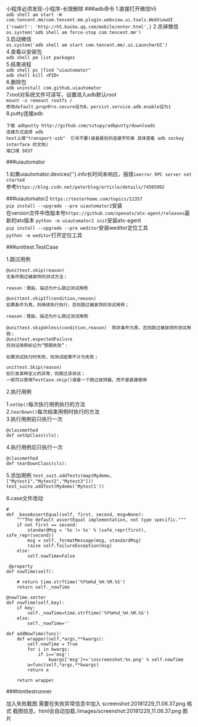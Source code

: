 小程序必须发现-小程序-长按删除
###adb命令
1.直接打开微信h5  
 `adb shell am start -W  com.tencent.mm/com.tencent.mm.plugin.webview.ui.tools.WebViewUI {'rawUrl': 'http://h5.baike.qq.com/mobile/enter.html',}`
2.杀掉微信    
`os.system('adb shell am force-stop com.tencent.mm')`</br>
3.启动微信   
`os.system('adb shell am start com.tencent.mm/.ui.LauncherUI')`</br>
4.查看以安装包</br>
`adb shell pm list packages`</br>
5.结束进程</br>
`adb shell ps |find "uiautomator"`      
`adb shell kill <PID>`</br>
6.删除包</br>
`adb uninstall com.github.uiautomator`</br>
7.root对系统文件可读写，设置进入adb默认root</br>
`mount -o remount rootfs /`</br>
`修改default.prop中ro.secure设为0，persist.service.adb.enable设为1`</br>
8.putty连接adb

	下载 adbputty http://github.com/sztupy/adbputty/downloads
	连接方式选择 adb
	host上填"transport-usb"  引号不要(或者是别的连接字符串 具体查看 adb sockey interface 的文档)
	端口填 5037




###uiautomator

1.如果uiautomator.devices('').info长时间未响应，报错`ioerror RPC server not started`</br>
参考`https://blog.csdn.net/peterblog/article/details/74565992`

###uiautomator2
`https://testerhome.com/topics/11357`</br>
`pip install --upgrade --pre uiautomator2`安装</br>
在version文件中改版本号`https://github.com/openatx/atx-agent/releases`最新的atx版本
`python -m uiautomator2 init`安装atx-agent</br>
`pip install --upgrade --pre weditor`安装weditor定位工具</br>
`python -m weditor`打开定位工具</br>


###unittest.TestCase

1.跳过用例

	@unittest.skip(reason)	
	无条件跳过被装饰的测试方法；
	
	reason：理由，描述为什么跳过测试用例
	
	@unittest.skipIf(condition,reason)	
	如果条件为真，则继续执行执行，否则跳过被装饰的测试用例；
	
	reason：理由，描述为什么跳过测试用例
	
	@unittest.skipUnless(condition,reason)	除非条件为真，否则跳过被装饰的测试用例；
	@unittest.expectedFailure	
	将测试用例标记为“预期失败”：
	
	如果测试执行时失败，则测试结果不计为失败；
	
	unittest.Skip(reason)	
	如引发某种定义的异常，则跳过该测试；
	一般可以使用TestCase.skip()或者一个跳过装饰器，而不是直接使用

2.执行用例

1.`setUp()`每次执行用例执行的方法</br>
2.`tearDown()`每次结束用例时执行的方法</br>
3.执行用例前只执行一次

	@classmethod
	def setUpClass(cls):
4.执行用例后只执行一次

	@classmethod
    def tearDownClass(cls):

5.添加用例
`test_suit.addTests(map(Mydemo,["Mytest1","Mytest2","Mytest3"]))`
`test_suite.addTest(Mydemo('Mytest1'))`

6.case文件改动

	#
    def _baseAssertEqual(self, first, second, msg=None):
	    """The default assertEqual implementation, not type specific."""
	    if not first == second:
	        standardMsg = '%s != %s' % (safe_repr(first), safe_repr(second))
	        msg = self._formatMessage(msg, standardMsg)
	        raise self.failureException(msg)
	    else:
	        self.nowTime=False

	 @property
    def nowTime(self):

        # return time.strftime('%Y%m%d_%H.%M.%S')
        return self._nowTime

    @nowTime.setter
    def nowTime(self,key):
        if key:
            self._nowTime=time.strftime('%Y%m%d_%H.%M.%S')
        else:
            self._nowTime=''
            
    def addNowTime(func):
        def wrapper(self,*args,**kwargs):
            self.nowTime = True
            for i in kwargs:
                if i=='msg':
                    kwargs['msg']+='\nscreenshot:%s.png' % self.nowTime
            a=func(self,*args,**kwargs)
            return a

        return wrapper





###htmltestrunner

加入失败截图
需要在失败异常信息中加入 screenshot:20181229_11.06.37.png 格式 截图信息，html会自动加载./images/screenshot:20181229_11.06.37.png 图片
 